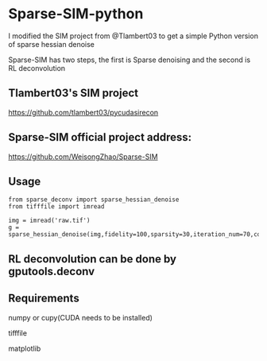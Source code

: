# Sparse-SIM-python
I modified the SIM project from @Tlambert03 to get a simple Python version of sparse hessian denoise

Sparse-SIM has two steps, the first is Sparse denoising and the second is RL deconvolution
## Tlambert03's SIM project
https://github.com/tlambert03/pycudasirecon
## Sparse-SIM official project address:
https://github.com/WeisongZhao/Sparse-SIM

## Usage
```
from sparse_deconv import sparse_hessian_denoise
from tifffile import imread

img = imread('raw.tif')
g = sparse_hessian_denoise(img,fidelity=100,sparsity=30,iteration_num=70,contiz=0.8)
```
## RL deconvolution can be done by gputools.deconv
## Requirements

numpy or cupy(CUDA needs to be installed)

tifffile

matplotlib


